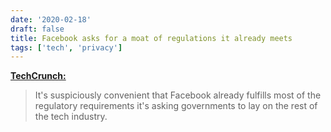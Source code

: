 ```yaml
---
date: '2020-02-18'
draft: false
title: Facebook asks for a moat of regulations it already meets
tags: ['tech', 'privacy']
---
```


**[TechCrunch:](https://techcrunch.com/2020/02/17/regulate-facebook/)**

> It's suspiciously convenient that Facebook already fulfills most of the regulatory requirements it's asking governments to lay on the rest of the tech industry.<!-- excerpt -->
